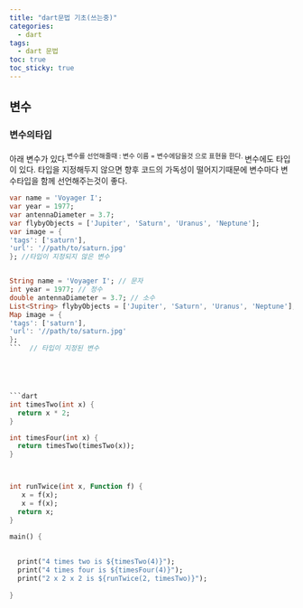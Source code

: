 ```yaml
---
title: "dart문법 기초(쓰는중)"
categories:
  - dart
tags:
  - dart 문법
toc: true
toc_sticky: true
---
```


## 변수
### 변수의타입
아래 변수가 있다.<sup>변수를 선언해줄때 :  변수 이름 = 변수에담을것  으로 표현을 한다. </sup> 
변수에도 타입이 있다. 타입을 지정해두지 않으면 향후 코드의 가독성이 떨어지기때문에 변수마다 변수타입을 함께 선언해주는것이 좋다. 

```dart
var name = 'Voyager I';
var year = 1977;
var antennaDiameter = 3.7;
var flybyObjects = ['Jupiter', 'Saturn', 'Uranus', 'Neptune'];
var image = {
'tags': ['saturn'],
'url': '//path/to/saturn.jpg'
}; //타입이 지정되지 않은 변수


String name = 'Voyager I'; // 문자
int year = 1977; // 정수
double antennaDiameter = 3.7; // 소수
List<String> flybyObjects = ['Jupiter', 'Saturn', 'Uranus', 'Neptune']; // 문자열
Map image = {
'tags': ['saturn'],
'url': '//path/to/saturn.jpg'
};
```  // 타입이 지정된 변수





```dart
int timesTwo(int x) {
  return x * 2;
}

int timesFour(int x) { 
  return timesTwo(timesTwo(x));
}



int runTwice(int x, Function f) {
   x = f(x);
   x = f(x);
  return x;
}

main() {
  
  
  print("4 times two is ${timesTwo(4)}");
  print("4 times four is ${timesFour(4)}");
  print("2 x 2 x 2 is ${runTwice(2, timesTwo)}");
  
}
```
 
